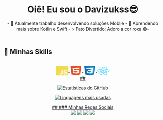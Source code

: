 <div align="center">
<h1>Oiê! Eu sou o Davizukss😎</h1>
- 🔭 Atualmente trabalho desenvolvendo soluções Moblie
- 🌱 Aprendendo mais sobre Kotlin e Swift
- ⚡ Fato Divertido: Adoro a cor roxa 🟣-
</div><br>

  ## 🚀 Minhas Skills
<div align="center">
  <a href="https://github.com/davizukss">
<div style="display: inline_block"><br>
  <img align="center" height="30" width="40" src="https://raw.githubusercontent.com/devicons/devicon/master/icons/javascript/javascript-plain.svg">
  <img align="center" height="30" width="40" src="https://raw.githubusercontent.com/devicons/devicon/master/icons/html5/html5-original.svg">
  <img align="center" height="30" width="40" src="https://raw.githubusercontent.com/devicons/devicon/master/icons/css3/css3-original.svg">
  <img align="center" height="30" width="40" src="https://raw.githubusercontent.com/devicons/devicon/master/icons/react/react-original.svg">
</div>
##
<div align="center">
<p align="center">
  <img src="https://github-readme-stats.vercel.app/api?username=Davizukss&show_icons=true&theme=radical" alt="Estatísticas do GitHub" />
</p>

<p align="center">
  <img src="https://github-readme-stats.vercel.app/api/top-langs/?username=Davizukss&layout=compact&theme=radical" alt="Linguagens mais usadas"/>
</p>
</div>
  ##
 ### Minhas Redes Sociais
<div> 
  <a href="https://instagram.com/davizuks" target="_blank"><img src="https://img.shields.io/badge/-Instagram-%23E4405F?style=for-the-badge&logo=instagram&logoColor=white" target="_blank"></a>
 	<a href="https://www.twitch.tv/davizuks" target="_blank"><img src="https://img.shields.io/badge/Twitch-9146FF?style=for-the-badge&logo=twitch&logoColor=white" target="_blank"></a> 
  <a href = "mailto:davivarelladev@gmail.com"><img src="https://img.shields.io/badge/-Gmail-%23333?style=for-the-badge&logo=gmail&logoColor=white" target="_blank"></a>
  <a href="https://www.linkedin.com/in/davivarella/" target="_blank"><img src="https://img.shields.io/badge/-LinkedIn-%230077B5?style=for-the-badge&logo=linkedin&logoColor=white" target="_blank"></a> 
 
 
</div>
